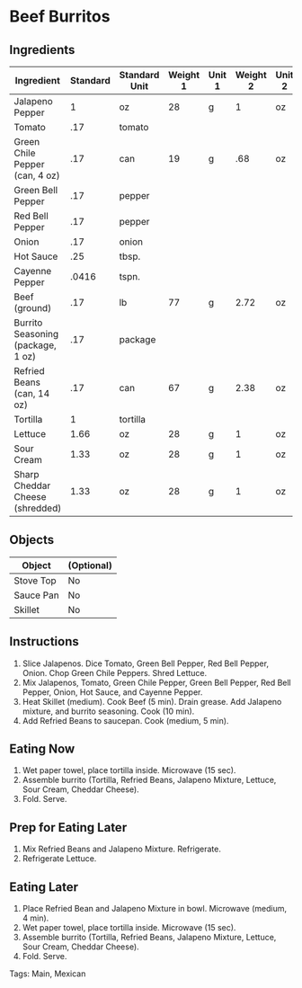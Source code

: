 # Beef Burritos

## Ingredients

| Ingredient                        | Standard | Standard Unit | Weight 1 | Unit 1 | Weight 2 | Unit 2 |
| --------------------------------- | -------- | ------------- | -------- | ------ | -------- | ------ |
| Jalapeno Pepper                   | 1        | oz            | 28       | g      | 1        | oz     |
| Tomato                            | .17      | tomato        |          |        |          |        |
| Green Chile Pepper (can, 4 oz)    | .17      | can           | 19       | g      | .68      | oz     |
| Green Bell Pepper                 | .17      | pepper        |          |        |          |        |
| Red Bell Pepper                   | .17      | pepper        |          |        |          |        |
| Onion                             | .17      | onion         |          |        |          |        |
| Hot Sauce                         | .25      | tbsp.         |          |        |          |        |
| Cayenne Pepper                    | .0416    | tspn.         |          |        |          |        |
| Beef (ground)                     | .17      | lb            | 77       | g      | 2.72     | oz     |
| Burrito Seasoning (package, 1 oz) | .17      | package       |          |        |          |        |
| Refried Beans (can, 14 oz)        | .17      | can           | 67       | g      | 2.38     | oz     |
| Tortilla                          | 1        | tortilla      |          |        |          |        |
| Lettuce                           | 1.66     | oz            | 28       | g      | 1        | oz     |
| Sour Cream                        | 1.33     | oz            | 28       | g      | 1        | oz     |
| Sharp Cheddar Cheese (shredded)   | 1.33     | oz            | 28       | g      | 1        | oz     |

## Objects

| Object    | (Optional) |
| --------- | ---------- |
| Stove Top | No         |
| Sauce Pan | No         |
| Skillet   | No         |
## Instructions

1. Slice Jalapenos. Dice Tomato, Green Bell Pepper, Red Bell Pepper, Onion. Chop Green Chile Peppers. Shred Lettuce.
2. Mix Jalapenos, Tomato, Green Chile Pepper, Green Bell Pepper, Red Bell Pepper, Onion, Hot Sauce, and Cayenne Pepper.
3. Heat Skillet (medium). Cook Beef (5 min). Drain grease. Add Jalapeno mixture, and burrito seasoning. Cook (10 min).
4. Add Refried Beans to saucepan. Cook (medium, 5 min).

## Eating Now

1. Wet paper towel, place tortilla inside. Microwave (15 sec).
2. Assemble burrito (Tortilla, Refried Beans, Jalapeno Mixture, Lettuce, Sour Cream, Cheddar Cheese).
3. Fold. Serve.

## Prep for Eating Later

1. Mix Refried Beans and Jalapeno Mixture. Refrigerate.
2. Refrigerate Lettuce.

## Eating Later

1. Place Refried Bean and Jalapeno Mixture in bowl. Microwave (medium, 4 min).
2. Wet paper towel, place tortilla inside. Microwave (15 sec).
3. Assemble burrito (Tortilla, Refried Beans, Jalapeno Mixture, Lettuce, Sour Cream, Cheddar Cheese).
4. Fold. Serve.

Tags: Main, Mexican